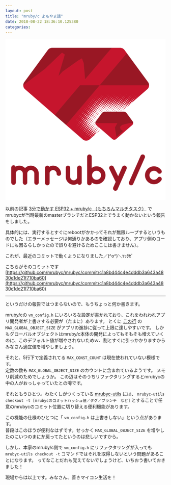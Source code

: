 ```yaml
---
layout: post
title: "mruby/c よもやま話"
date: 2018-08-22 18:36:10.125380
categories: 
---
```


![](/assets/images/201808/mrubyc_logo_04.png)

以前の記事 [3分で動かす ESP32 + mruby/c （もちろんマルチタスク）](http://shimane.monstar-lab.com/hasumin/esp32-mrubyc-utils) でmrubycが当時最新のmasterブランチだとESP32上でうまく動かないという報告をしました。


具体的には、実行するとすぐにrebootがかかってそれが無限ループするというものでした（エラーメッセージは何通りかあるのを確認しており、アプリ側のコードにも因るらしかったので誤りを避けるためここには書きません）。


これが、最近のコミットで動くようになりました／(^o^)＼ﾔｯﾀｾﾞ


こちらがそのコミットです [https://github.com/mrubyc/mrubyc/commit/c1a8bd44c4e4dddb3a643a4830e1de21f710ba60](https://github.com/mrubyc/mrubyc/commit/c1a8bd44c4e4dddb3a643a4830e1de21f710ba60)

----

というだけの報告ではつまらないので、もうちょっと何か書きます。


mruby/cの `vm_config.h` にいろいろな設定が書かれており、これをわれわれアプリ開発者が上書きする必要が（たまに）あります。
とくに [この行](https://github.com/mrubyc/mrubyc/blob/release1.1/src/vm_config.h#L55) の `MAX_GLOBAL_OBJECT_SIZE` がアプリの進捗に従って上限に達しやすいです。
しかもグローバルオブジェクトはmruby/c本体の開発によってもそもそも増えていくのに、このデフォルト値が増やされないためｗ、割とすぐに引っかかりますからみなさん適宜値を増やしましょう。


それと、5行下で定義されてる `MAX_CONST_COUNT` は現在使われていない模様です。  
定数の数も `MAX_GLOBAL_OBJECT_SIZE` のカウントに含まれているようです。  メモリ削減のためでしょうか。
この辺はそのうちリファクタリングするとmrubycの中の人がおっしゃっていたとの噂です。


それともうひとつ。わたくしがつくっている [mrubyc-utils](https://github.com/hasumikin/mrubyc-utils) には、 `mrubyc-utils checkout -t [mrubycのコミットハッシュ値／タグ／ブランチ　など]` とすることで任意のmrubycのコミット位置に切り替える便利機能があります。


この機能の仕様のひとつに「 `vm_config.h` は上書きしない」という点があります。  
普段はこのほうが便利なはずです。せっかく `MAX_GLOBAL_OBJECT_SIZE` を増やしたのにいつのまにか戻ってたというのは悲しいですから。


しかし、本家のmruby/c側で `vm_config.h` にリファクタリングが入っても `mrubyc-utils checkout -t` コマンドではそれを取得しないという問題があることになります。
ってなことだれも覚えてないでしょうけど、いちおう書いておきました！  

現場からは以上です。みなさん、善きマイコン生活を！


